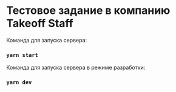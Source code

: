 # Тестовое задание в компанию Takeoff Staff

Команда для запуска сервера:

### `yarn start`

Команда для запуска сервера в режиме разработки:

### `yarn dev`